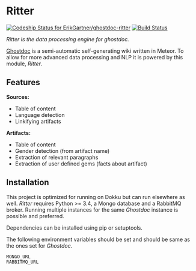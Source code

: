 # Ritter

[ ![Codeship Status for ErikGartner/ghostdoc-ritter](https://codeship.com/projects/cb42cc20-c549-0133-1964-4e8753dd3f97/status?branch=master)](https://codeship.com/projects/138525) [![Build Status](https://travis-ci.org/ErikGartner/ghostdoc-ritter.svg?branch=master)](https://travis-ci.org/ErikGartner/ghostdoc-ritter)

*Ritter is the data processing engine for ghostdoc.*

[Ghostdoc](https://github.com/ErikGartner/ghostdoc) is a semi-automatic self-generating wiki written in Meteor. To allow for more advanced data processing and NLP it is powered by this module, *Ritter*.

## Features

**Sources:**
- Table of content
- Language detection
- Linkifying artifacts

**Artifacts:**
- Table of content
- Gender detection (from artifact name)
- Extraction of relevant paragraphs
- Extraction of user defined  gems (facts about artifact)

## Installation
This project is optimized for running on Dokku but can run elsewhere as well. *Ritter* requires Python >= 3.4, a Mongo database and a RabbitMQ broker. Running multiple instances for the same *Ghostdoc* instance is possible and preferred.

Dependencies can be installed using pip or setuptools.

The following environment variables should be set and should be same as the ones set for *Ghostdoc*.
```
MONGO_URL
RABBITMQ_URL
```
